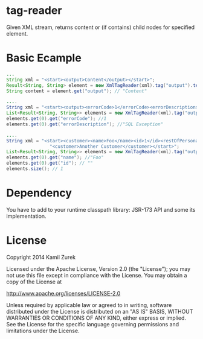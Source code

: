 tag-reader
==========

Given XML stream, returns content or (if contains) child nodes for specified element.


Basic Ecample
=============

``` java
...
String xml = "<start><output>Content</output></start>";
Result<String, String> element = new XmlTagReader(xml).tag("output").textContent().first();
String content = element.get("output"); // "Content"

....
String xml = "<start><output><errorCode>1</errorCode><errorDescription>SQL Exception</errorDescription></output></start>";
List<Result<String, String>> elements = new XmlTagReader(xml).tag("output").withChildren().first();
elements.get(0).get("errorCode"); //1
elements.get(0).get("errorDescription"); //"SQL Exception"

....
String xml = "<start><customer><name>Foo</name><id>1</id><restOfPersonalData>....</restOfPersonalData></customer>" + 
				"<customer>Another Customer</customer></start>";
List<Result<String, String>> elements = new XmlTagReader(xml).tag("output").withChildren("name").first(); //return only name of first customer
elements.get(0).get("name"); //"Foo"
elements.get(0).get("id"); // ""
elements.size(); // 1
```


Dependency
==========

You have to add to your runtime classpath library: JSR-173 API and some its implementation.


License
=======

Copyright 2014 Kamil Zurek

Licensed under the Apache License, Version 2.0 (the "License"); you may not use this file except in compliance with the License. You may obtain a copy of the License at

   http://www.apache.org/licenses/LICENSE-2.0

Unless required by applicable law or agreed to in writing, software distributed under the License is distributed on an "AS IS" BASIS, WITHOUT WARRANTIES OR CONDITIONS OF ANY KIND, either express or implied. See the License for the specific language governing permissions and limitations under the License.